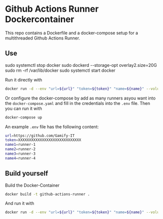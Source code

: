 # Github Actions Runner Dockercontainer

This repo contains a Dockerfile and a docker-compose setup for a multithreaded Github Actions Runner.

## Use

sudo systemctl stop docker
sudo dockerd --storage-opt overlay2.size=20G
sudo rm -rf /var/lib/docker
sudo systemctl start docker

Run it directly with
```sh
docker run -d --env "url=${url}" "token=${token}" "name=${name}" --volume "/var/run/docker.sock:/var/run/docker.sock" --name github-actions-runner ghcr.io/gamify-it/github-actions-runner
```
Or configure the docker-compose by add as many runners asyou want into the `docker-compose.yaml` and fill in the credentials into the `.env` file. Then you can run it with
```sh
docker-compose up
```
An example `.env` file has the following content:
```sh
url=https://github.com/Gamify-IT
token=XXXXXXXXXXXXXXXXXXXXXXXXXXXXX
name1=runner-1
name2=runner-2
name3=runner-3
name4=runner-4
```

## Build yourself

Build the Docker-Container
```sh
docker build -t github-actions-runner .
```
And run it with
```sh
docker run -d --env "url=${url}" "token=${token}" "name=${name}" --volume "/var/run/docker.sock:/var/run/docker.sock" --name github-actions-runner github-actions-runner
```